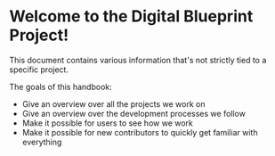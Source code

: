 # Welcome to the Digital Blueprint Project!

This document contains various information that's not strictly tied to a specific
project.

The goals of this handbook:

* Give an overview over all the projects we work on
* Give an overview over the development processes we follow
* Make it possible for users to see how we work
* Make it possible for new contributors to quickly get familiar with everything
